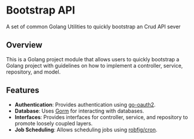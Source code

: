 # Bootstrap API
A set of common Golang Utilities to quickly bootstrap an Crud API sever

## Overview
This is a Golang project module that allows users to quickly bootstrap a Golang project with guidelines on how to implement a controller, service, repository, and model.

## Features
- **Authentication**: Provides authentication using [go-oauth2](https://github.com/go-oauth2/oauth2).
- **Database**: Uses [Gorm](https://gorm.io/) for interacting with databases.
- **Interfaces**: Provides interfaces for controller, service, and repository to promote loosely coupled layers.
- **Job Scheduling**: Allows scheduling jobs using [robfig/cron](https://github.com/robfig/cron).
